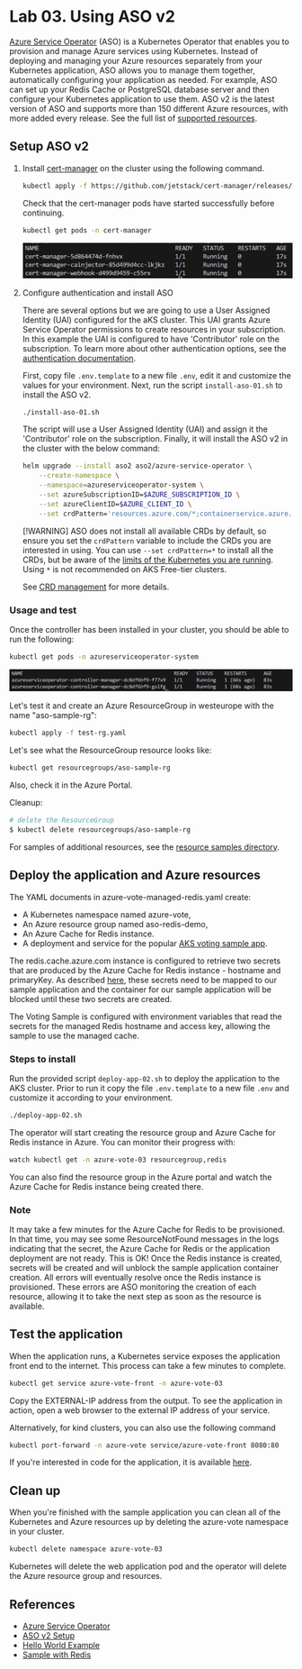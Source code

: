 # Lab 03. Using ASO v2

[Azure Service Operator](https://azure.github.io/azure-service-operator/) (ASO) is a Kubernetes Operator that enables you to provision and manage Azure services using Kubernetes. Instead of deploying and managing your Azure resources separately from your Kubernetes application, ASO allows you to manage them together, automatically configuring your application as needed. For example, ASO can set up your Redis Cache or PostgreSQL database server and then configure your Kubernetes application to use them. ASO v2 is the latest version of ASO and supports more than 150 different Azure resources, with more added every release. See the full list of [supported resources](https://azure.github.io/azure-service-operator/reference/).

## Setup ASO v2

1. Install [cert-manager](https://cert-manager.io/docs/installation/kubernetes/) on the cluster using the following command.

    ```bash
    kubectl apply -f https://github.com/jetstack/cert-manager/releases/download/v1.14.4/cert-manager.yaml
    ```

    Check that the cert-manager pods have started successfully before continuing.

    ```bash
    kubectl get pods -n cert-manager
    ```

    ![alt text](media/cert-manager.png)


2. Configure authentication and install ASO

    There are several options but we are going to use a User Assigned Identity (UAI) configured for the aKS cluster. This UAI grants Azure Service Operator permissions to create resources in your subscription. In this example the UAI is configured to have 'Contributor' role on the subscription. To learn more about other authentication options, see the [authentication documentation](https://azure.github.io/azure-service-operator/guide/authentication/).

    First, copy file `.env.template` to a new file `.env`, edit it and customize the values for your environment. Next, run the script `install-aso-01.sh` to install the ASO v2.

    ```bash
    ./install-aso-01.sh
    ```
    
    The script will use a User Assigned Identity (UAI) and assign it the 'Contributor' role on the subscription. Finally, it will install the ASO v2 in the cluster with the below command:

    ```bash
    helm upgrade --install aso2 aso2/azure-service-operator \
        --create-namespace \
        --namespace=azureserviceoperator-system \
        --set azureSubscriptionID=$AZURE_SUBSCRIPTION_ID \
        --set azureClientID=$AZURE_CLIENT_ID \
        --set crdPattern='resources.azure.com/*;containerservice.azure.com/*;keyvault.azure.com/*;managedidentity.azure.com/*;eventhub.azure.com/*;cache.azure.com/*'
    ```

    [!WARNING] ASO does not install all available CRDs by default, so ensure you set the `crdPattern` variable to include the CRDs you are interested in using.
    You can use `--set crdPattern=*` to install all the CRDs, but be aware of the [limits of the Kubernetes you are running](https://github.com/Azure/azure-service-operator/issues/2920).
    Using `*` is not recommended on AKS Free-tier clusters.

    See [CRD management](https://azure.github.io/azure-service-operator/guide/crd-management/) for more details.


### Usage and test

Once the controller has been installed in your cluster, you should be able to run the following:

```bash
kubectl get pods -n azureserviceoperator-system
```

![alt text](media/controllers.png)

Let's test it and create an Azure ResourceGroup in westeurope with the name "aso-sample-rg":

```bash
kubectl apply -f test-rg.yaml
```

Let's see what the ResourceGroup resource looks like:

```bash
kubectl get resourcegroups/aso-sample-rg
```

Also, check it in the Azure Portal.

Cleanup:

```bash
# delete the ResourceGroup
$ kubectl delete resourcegroups/aso-sample-rg
```

For samples of additional resources, see the [resource samples directory](https://github.com/Azure/azure-service-operator/tree/main/v2/samples).


## Deploy the application and Azure resources

The YAML documents in azure-vote-managed-redis.yaml create:

- A Kubernetes namespace named azure-vote,
- An Azure resource group named aso-redis-demo,
- An Azure Cache for Redis instance.
- A deployment and service for the popular [AKS voting sample app](https://github.com/Azure-Samples/azure-voting-app-redis).

The redis.cache.azure.com instance is configured to retrieve two secrets that are produced by the Azure Cache for Redis instance - hostname and primaryKey. As described [here](https://azure.github.io/azure-service-operator/guide/secrets/#how-to-retrieve-secrets-created-by-azure), these secrets need to be mapped to our sample application and the container for our sample application will be blocked until these two secrets are created.

The Voting Sample is configured with environment variables that read the secrets for the managed Redis hostname and access key, allowing the sample to use the managed cache.

### Steps to install

Run the provided script `deploy-app-02.sh` to deploy the application to the AKS cluster. Prior to run it copy the file `.env.template` to a new file `.env` and customize it according to your environment.

```bash
./deploy-app-02.sh
```

The operator will start creating the resource group and Azure Cache for Redis instance in Azure. You can monitor their progress with:

```bash
watch kubectl get -n azure-vote-03 resourcegroup,redis
```

You can also find the resource group in the Azure portal and watch the Azure Cache for Redis instance being created there.

### Note
It may take a few minutes for the Azure Cache for Redis to be provisioned. In that time, you may see some ResourceNotFound messages in the logs indicating that the secret, the Azure Cache for Redis or the application deployment are not ready. This is OK! Once the Redis instance is created, secrets will be created and will unblock the sample application container creation. All errors will eventually resolve once the Redis instance is provisioned. These errors are ASO monitoring the creation of each resource, allowing it to take the next step as soon as the resource is available.


## Test the application

When the application runs, a Kubernetes service exposes the application front end to the internet. This process can take a few minutes to complete.

```bash
kubectl get service azure-vote-front -n azure-vote-03
```

Copy the EXTERNAL-IP address from the output. To see the application in action, open a web browser to the external IP address of your service.

Alternatively, for kind clusters, you can also use the following command

```bash
kubectl port-forward -n azure-vote service/azure-vote-front 8080:80
```

If you're interested in code for the application, it is available [here](https://github.com/Azure-Samples/azure-voting-app-redis).


## Clean up

When you're finished with the sample application you can clean all of the Kubernetes and Azure resources up by deleting the azure-vote namespace in your cluster.

```bash
kubectl delete namespace azure-vote-03
```

Kubernetes will delete the web application pod and the operator will delete the Azure resource group and resources.


## References

- [Azure Service Operator](https://azure.github.io/azure-service-operator/)
- [ASO v2 Setup](https://azure.github.io/azure-service-operator/docs/setup/aso-v2/)
- [Hello World Example](https://azure.github.io/azure-service-operator/tutorials/tutorial-redis/)
- [Sample with Redis](https://github.com/Azure-Samples/azure-service-operator-samples/tree/master/azure-votes-redis)

